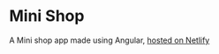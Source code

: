 # Mini Shop

A Mini shop app made using Angular, [hosted on Netlify](https://mini-shop-angular.netlify.app/)
